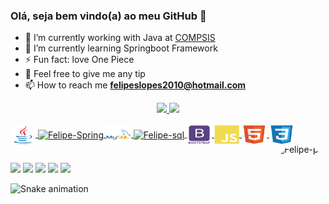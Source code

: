 ### Olá, seja bem vindo(a) ao meu GitHub 👋


- 🔭 I’m currently working with Java at <a href="https://compsis.com.br/">COMPSIS<a/>
- 🌱 I’m currently learning Springboot Framework
- ⚡ Fun fact: love One Piece
- 🌟 Feel free to give me any tip
- 📫 How to reach me **felipeslopes2010@hotmail.com**

<div align="center">
  <a href="https://github.com/felipeslopes2010">
  <img height="180em" src="https://github-readme-stats.vercel.app/api?username=felipeslopes2010&show_icons=true&theme=dracula&include_all_commits=true&count_private=true"/>
  <img height="180em" src="https://github-readme-stats.vercel.app/api/top-langs/?username=felipeslopes2010&layout=compact&langs_count=7&theme=dracula"/>
</div>
<div style="display: inline_block"><br>
  <img align="center" alt="Felipe-Java" height="30" width="40" src="https://raw.githubusercontent.com/devicons/devicon/master/icons/java/java-original.svg">
  <img align="center" alt="Felipe-Spring" height="30" width="40" src="https://www.vectorlogo.zone/logos/springio/springio-icon.svg">
  <img align="center" alt="Felipe-mysql" height="30" width="40" src="https://raw.githubusercontent.com/devicons/devicon/master/icons/mysql/mysql-original-wordmark.svg">
  <img align="center" alt="Felipe-sql" height="30" width="40" src="https://cdn.jsdelivr.net/gh/devicons/devicon/icons/microsoftsqlserver/microsoftsqlserver-plain-wordmark.svg">
  <img align="center" alt="Felipe-boots" height="30" width="40" src="https://raw.githubusercontent.com/devicons/devicon/master/icons/bootstrap/bootstrap-plain-wordmark.svg">
  <img align="center" alt="Felipe-Js" height="30" width="40" src="https://raw.githubusercontent.com/devicons/devicon/master/icons/javascript/javascript-plain.svg">
  <img align="center" alt="Felipe-HTML" height="30" width="40" src="https://raw.githubusercontent.com/devicons/devicon/master/icons/html5/html5-original.svg">
  <img align="center" alt="Felipe-CSS" height="30" width="40" src="https://raw.githubusercontent.com/devicons/devicon/master/icons/css3/css3-original.svg">
  <img align="right" alt="Felipe-pic" height="150" style="border-radius:50px;" src="https://www.icegif.com/wp-content/uploads/luffy-icegif-10.gif">
</div>
  
  ##
 
<div> 
  <a href="https://www.linkedin.com/in/felipe-santos-lopes-1a873416b/" target="_blank"><img src="https://img.shields.io/badge/-LinkedIn-%230077B5?style=for-the-badge&logo=linkedin&logoColor=white" target="_blank"></a> 
  <a href = "mailto:felipeslopes2010@hotmail.com"><img src="https://img.shields.io/badge/Gmail-D14836?style=for-the-badge&logo=gmail&logoColor=white" target="_blank"></a>
 	<a href="https://www.crunchyroll.com/user/Kimura777" target="_blank"><img src="https://img.shields.io/badge/Crunchyroll-F47521?style=for-the-badge&logo=crunchyroll&logoColor=white" target="_blank"></a>
  <img src="https://img.shields.io/badge/Ubuntu-E95420?style=for-the-badge&logo=ubuntu&logoColor=white" target="_blank"></a>
  <img src="https://img.shields.io/badge/Windows-0078D6?style=for-the-badge&logo=windows&logoColor=white" target="_blank"></a>
 
  ![Snake animation](https://github.com/felipeslopes2010/felipeslopes2010/blob/output/github-contribution-grid-snake.svg)
 
</div>
